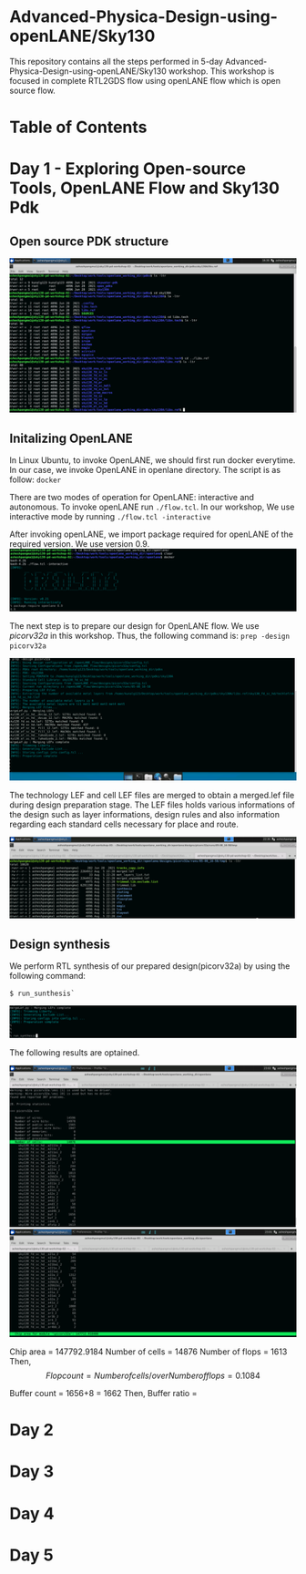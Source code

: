 # Advanced-Physica-Design-using-openLANE/Sky130

This repository contains all the steps performed in 5-day Advanced-Physica-Design-using-openLANE/Sky130 workshop. This workshop is focused in complete RTL2GDS flow using openLANE flow which is open source flow.

# Table of Contents

# Day 1 - Exploring Open-source Tools, OpenLANE Flow and Sky130 Pdk

## Open source PDK structure

![](Day1/pdk_dir_structure.png)

## Initalizing OpenLANE
In Linux Ubuntu, to invoke OpenLANE, we should first run docker everytime. In our case, we invoke OpenLANE in openlane directory. The script is as follow:
`docker`

There are two modes of operation for OpenLANE: interactive and autonomous.
To invoke openLANE run `./flow.tcl`.
In our workshop, We use interactive mode by running `./flow.tcl -interactive`

After invoking openLANE, we import package required for openLANE of the required version. We use version 0.9.
![](Day1/openlane_invoke.png)

The next step is to prepare our design for OpenLANE flow. We use *picorv32a* in this workshop. Thus, the following command is:
`prep -design picorv32a`

![](Day1/prep_design.png)

The technology LEF and cell LEF files are merged  to obtain a merged.lef file during design preparation stage. The LEF files holds various informations of the design such as layer informations, design rules and also information regarding each standard cells necessary for place and route.

![](Day1/merged.png)

## Design synthesis 

We perform RTL synthesis of our prepared design(picorv32a) by using the following command:
```
$ run_sunthesis`
```

![](Day1/synthesis.png)

The following results are optained.

![](Day1/synthesis_result.png)
![](Day1/synthesis_result2.png)

Chip area = 147792.9184
Number of cells = 14876
Number of flops = 1613
Then,  $$ Flop count = {Number of cells /over Number of flops} = 0.1084 $$

Buffer count = 1656+8 = 1662
Then, Buffer ratio = 






# Day 2 

# Day 3

# Day 4

# Day 5
